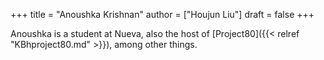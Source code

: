 +++
title = "Anoushka Krishnan"
author = ["Houjun Liu"]
draft = false
+++

Anoushka is a student at Nueva, also the host of [Project80]({{< relref "KBhproject80.md" >}}), among other things.
